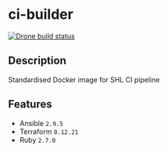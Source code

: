 # ci-builder

[![Drone build status](https://img.shields.io/drone/build/selfhosting-lab/ci-builder/master?label=BUILD&logo=drone&style=for-the-badge)](https://cloud.drone.io/selfhosting-lab/ci-builder/)

## Description

Standardised Docker image for SHL CI pipeline

## Features

- Ansible `2.9.5`
- Terraform `0.12.21`
- Ruby `2.7.0`
